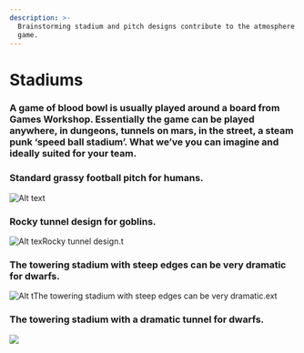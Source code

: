 ```yaml
---
description: >-
  Brainstorming stadium and pitch designs contribute to the atmosphere during a
  game.
---
```


# Stadiums

### A game of blood bowl is usually played around a board from Games Workshop. Essentially the game can be played anywhere, in dungeons, tunnels on mars, in the street, a steam punk ‘speed ball stadium’. What we’ve you can imagine and ideally suited for your team. &#x20;

### Standard grassy football pitch for humans.

![Alt text](IMG\_6834.WEBP)

### Rocky tunnel design for goblins.

![Alt texRocky tunnel design.t](IMG\_6836.WEBP)

### The towering stadium with steep edges can be very dramatic for dwarfs.

![Alt tThe towering stadium with steep edges can be very dramatic.ext](IMG\_6838.WEBP)

### The towering stadium with a dramatic tunnel for dwarfs.&#x20;

![](IMG\_6839.WEBP)
